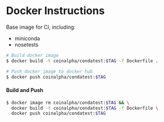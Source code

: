 # Docker Instructions

Base image for CI, including:
- miniconda
- nosetests

```sh
# Build docker image
$ docker build -t coinalpha/condatest:$TAG -f Dockerfile .

# Push docker image to docker hub
$ docker push coinalpha/condatest:$TAG
```

#### Build and Push

```sh
$ docker image rm coinalpha/condatest:$TAG && \
  docker build -t coinalpha/condatest:$TAG -f Dockerfile \
  docker push coinalpha/condatest:$TAG
```
